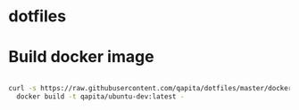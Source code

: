 # dotfiles

# Build docker image

```bash

curl -s https://raw.githubusercontent.com/qapita/dotfiles/master/docker/ubuntu.dockerfile | \
  docker build -t qapita/ubuntu-dev:latest -
  

```